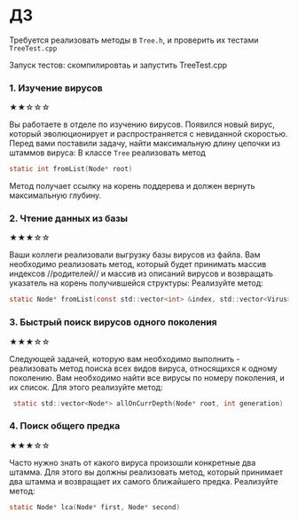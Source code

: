 # ДЗ

Требуется реализовать методы в `Tree.h`, и проверить их тестами `TreeTest.cpp`

Запуск тестов:
скомпилировтаь и запустить TreeTest.cpp

### 1. Изучение вирусов

★★☆☆☆

Вы работаете в отделе по изучению вирусов. Появился новый вирус, который эволюционирует и распространяется с невиданной
скоростью. Перед вами поставили задачу, найти максимальную длину цепочки из штаммов вируса:
В классе `Tree` реализовать метод

```h
static int fromList(Node* root)
```

Метод получает ссылку на корень поддерева и должен вернуть максимальную глубину.

### 2. Чтение данных из базы

★★★☆☆

Ваши коллеги реализовали выгрузку базы вирусов из файла. Вам необходимо реализовать метод, который будет принимать
массив индексов //родителей// и массив из описаний вирусов и возвращать указатель на корень получившейся структуры:
Реализуйте метод:

```h
static Node* fromList(const std::vector<int> &index, std::vector<Virus> &elements)
```

### 3. Быстрый поиск вирусов одного поколения

★★★☆☆

Следующей задачей, которую вам необходимо выполнить - реализовать метод поиска всех видов вируса,
относящихся к одному поколению. Вам необходимо найти все вирусы по номеру поколения, и
их список. Для этого реализуйте метод:

```h
 static std::vector<Node*> allOnCurrDepth(Node* root, int generation)
```

### 4. Поиск общего предка

★★★☆☆

Часто нужно знать от какого вируса произошли конкретные два штамма. Для этого вы должны реализовать 
метод, который принимает два штамма и возвращает их самого ближайшего предка. Реализуйте метод:

```h
static Node* lca(Node* first, Node* second)
```

